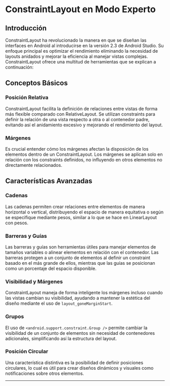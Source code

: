 # ConstraintLayout en Modo Experto

## Introducción
ConstraintLayout ha revolucionado la manera en que se diseñan las interfaces en Android al introducirse en la versión 2.3 
de Android Studio. Su enfoque principal es optimizar el rendimiento eliminando la necesidad de layouts 
anidados y mejorar la eficiencia al manejar vistas complejas. ConstraintLayout ofrece una multitud de herramientas 
que se explican a continuación: 

## Conceptos Básicos

### Posición Relativa
ConstraintLayout facilita la definición de relaciones entre vistas de forma más flexible comparado con RelativeLayout. Se utilizan constraints para definir la relación de una vista respecto a otra o al contenedor padre, evitando así el anidamiento excesivo y mejorando el rendimiento del layout.

### Márgenes
Es crucial entender cómo los márgenes afectan la disposición de los elementos dentro de un ConstraintLayout. Los márgenes se aplican solo en relación con los constraints definidos, no influyendo en otros elementos no directamente relacionados.

## Características Avanzadas

### Cadenas
Las cadenas permiten crear relaciones entre elementos de manera horizontal o vertical, distribuyendo el espacio de manera equitativa o según se especifique mediante pesos, similar a lo que se hace en LinearLayout con pesos.

### Barreras y Guías
Las barreras y guías son herramientas útiles para manejar elementos de tamaños variables o alinear elementos en relación con el contenedor. Las barreras protegen a un conjunto de elementos al definir un constraint basado en el más grande de ellos, mientras que las guías se posicionan como un porcentaje del espacio disponible.

### Visibilidad y Márgenes
ConstraintLayout maneja de forma inteligente los márgenes incluso cuando las vistas cambian su visibilidad, ayudando a mantener la estética del diseño mediante el uso de `layout_goneMarginStart`.

### Grupos
El uso de `<android.support.constraint.Group />` permite cambiar la visibilidad de un conjunto de elementos sin necesidad de contenedores adicionales, simplificando así la estructura del layout.

### Posición Circular
Una característica distintiva es la posibilidad de definir posiciones circulares, lo cual es útil para crear diseños dinámicos y visuales como notificaciones sobre otros elementos.



---